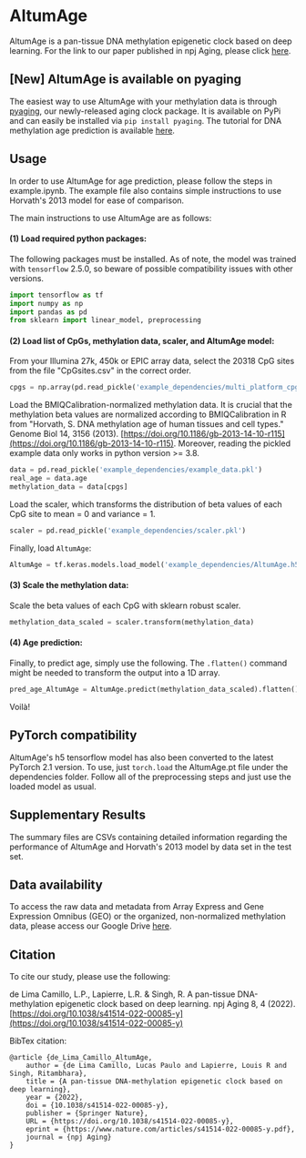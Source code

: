 # AltumAge

AltumAge is a pan-tissue DNA methylation epigenetic clock based on deep learning. For the link to our paper published in npj Aging, please click [here](https://www.nature.com/articles/s41514-022-00085-y).

## [New] AltumAge is available on pyaging

The easiest way to use AltumAge with your methylation data is through [pyaging](https://github.com/rsinghlab/pyaging), our newly-released aging clock package. It is available on PyPi and can easily be installed via ```pip install pyaging```. The tutorial for DNA methylation age prediction is available [here](https://pyaging.readthedocs.io/).

## Usage

In order to use AltumAge for age prediction, please follow the steps in example.ipynb. The example file also contains simple instructions to use Horvath's 2013 model for ease of comparison.

The main instructions to use AltumAge are as follows:

#### (1) Load required python packages:

The following packages must be installed. As of note, the model was trained with ```tensorflow``` 2.5.0, so beware of possible compatibility issues with other versions.

```python
import tensorflow as tf
import numpy as np
import pandas as pd
from sklearn import linear_model, preprocessing
```

#### (2) Load list of CpGs, methylation data, scaler, and AltumAge model:

From your Illumina 27k, 450k or EPIC array data, select the 20318 CpG sites from the file "CpGsites.csv" in the correct order.

```python
cpgs = np.array(pd.read_pickle('example_dependencies/multi_platform_cpgs.pkl'))
```

Load the BMIQCalibration-normalized methylation data. It is crucial that the methylation beta values are normalized according to BMIQCalibration in R from "Horvath, S. DNA methylation age of human tissues and cell types." Genome Biol 14, 3156 (2013). [https://doi.org/10.1186/gb-2013-14-10-r115](https://doi.org/10.1186/gb-2013-14-10-r115). Moreover, reading the pickled example data only works in python version >= 3.8.

```python
data = pd.read_pickle('example_dependencies/example_data.pkl')
real_age = data.age
methylation_data = data[cpgs]
```

Load the scaler, which transforms the distribution of beta values of each CpG site to mean = 0 and variance = 1.

```python
scaler = pd.read_pickle('example_dependencies/scaler.pkl')
```

Finally, load ```AltumAge```:

```python
AltumAge = tf.keras.models.load_model('example_dependencies/AltumAge.h5')
```

#### (3) Scale the methylation data:

Scale the beta values of each CpG with sklearn robust scaler.

```python
methylation_data_scaled = scaler.transform(methylation_data)
```

#### (4) Age prediction:

Finally, to predict age, simply use the following. The ```.flatten()``` command might be needed to transform the output into a 1D array.

```python
pred_age_AltumAge = AltumAge.predict(methylation_data_scaled).flatten()
```

Voilà!


## PyTorch compatibility

AltumAge's h5 tensorflow model has also been converted to the latest PyTorch 2.1 version. To use, just ```torch.load``` the AltumAge.pt file under the dependencies folder. Follow all of the preprocessing steps and just use the loaded model as usual. 


## Supplementary Results

The summary files are CSVs containing detailed information regarding the performance of AltumAge and Horvath's 2013 model by data set in the test set.

## Data availability

To access the raw data and metadata from Array Express and Gene Expression Omnibus (GEO) or the organized, non-normalized methylation data, please access our Google Drive [here](https://drive.google.com/drive/folders/1RH2JYmhOmsScaj_WMQfVwYjubkNTh5Oq?usp=sharing_eip&ts=60c67fb4).

## Citation

To cite our study, please use the following:

de Lima Camillo, L.P., Lapierre, L.R. & Singh, R. A pan-tissue DNA-methylation epigenetic clock based on deep learning. npj Aging 8, 4 (2022). [https://doi.org/10.1038/s41514-022-00085-y](https://doi.org/10.1038/s41514-022-00085-y)

BibTex citation:
```
@article {de_Lima_Camillo_AltumAge,
	author = {de Lima Camillo, Lucas Paulo and Lapierre, Louis R and Singh, Ritambhara},
	title = {A pan-tissue DNA-methylation epigenetic clock based on deep learning},
	year = {2022},
	doi = {10.1038/s41514-022-00085-y},
	publisher = {Springer Nature},
	URL = {https://doi.org/10.1038/s41514-022-00085-y},
	eprint = {https://www.nature.com/articles/s41514-022-00085-y.pdf},
	journal = {npj Aging}
}
```
